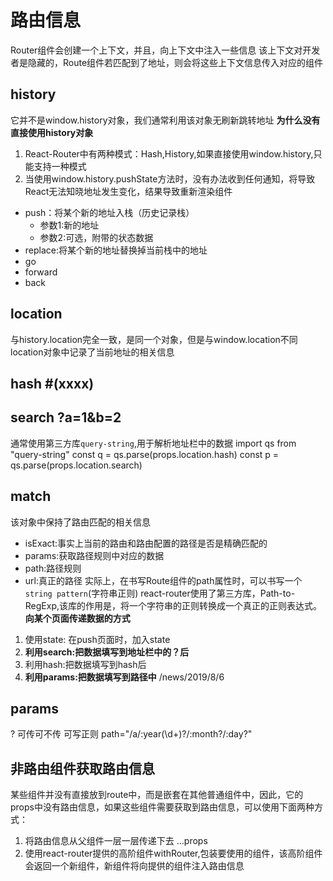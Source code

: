 # 路由信息
Router组件会创建一个上下文，并且，向上下文中注入一些信息
该上下文对开发者是隐藏的，Route组件若匹配到了地址，则会将这些上下文信息传入对应的组件
## history
它并不是window.history对象，我们通常利用该对象无刷新跳转地址
**为什么没有直接使用history对象**
1. React-Router中有两种模式：Hash,History,如果直接使用window.history,只能支持一种模式
2. 当使用window.history.pushState方法时，没有办法收到任何通知，将导致React无法知晓地址发生变化，结果导致重新渲染组件
- push：将某个新的地址入栈（历史记录栈）
  - 参数1:新的地址
  - 参数2:可选，附带的状态数据
- replace:将某个新的地址替换掉当前栈中的地址
- go
- forward
- back
## location
与history.location完全一致，是同一个对象，但是与window.location不同
location对象中记录了当前地址的相关信息
## hash #(xxxx)
## search ?a=1&b=2
通常使用第三方库```query-string```,用于解析地址栏中的数据
import qs from "query-string"
const q = qs.parse(props.location.hash)
const p = qs.parse(props.location.search)
## match
该对象中保持了路由匹配的相关信息
- isExact:事实上当前的路由和路由配置的路径是否是精确匹配的
- params:获取路径规则中对应的数据
- path:路径规则
- url:真正的路径
实际上，在书写Route组件的path属性时，可以书写一个```string pattern```(字符串正则)
react-router使用了第三方库，Path-to-RegExp,该库的作用是，将一个字符串的正则转换成一个真正的正则表达式。
**向某个页面传递数据的方式**
1. 使用state: 在push页面时，加入state
2. **利用search:把数据填写到地址栏中的？后**
3. 利用hash:把数据填写到hash后
4. **利用params:把数据填写到路径中**
/news/2019/8/6
## params
? 可传可不传
可写正则
path="/a/:year(\d+)?/:month?/:day?"

## 非路由组件获取路由信息
某些组件并没有直接放到route中，而是嵌套在其他普通组件中，因此，它的props中没有路由信息，如果这些组件需要获取到路由信息，可以使用下面两种方式：
1. 将路由信息从父组件一层一层传递下去 ...props
2. 使用react-router提供的高阶组件withRouter,包装要使用的组件，该高阶组件会返回一个新组件，新组件将向提供的组件注入路由信息

